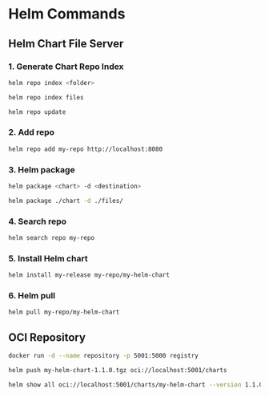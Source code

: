 # Helm Commands

## Helm Chart File Server

### 1. Generate Chart Repo Index

```bash
helm repo index <folder> 
```

```bash
helm repo index files 
```

```bash
helm repo update 
```

### 2. Add repo 

```bash 
helm repo add my-repo http://localhost:8080
```

### 3. Helm package

```bash
helm package <chart> -d <destination>
```

```bash
helm package ./chart -d ./files/ 
```

### 4. Search repo

```bash
helm search repo my-repo
```

### 5. Install Helm chart

```bash
helm install my-release my-repo/my-helm-chart
```

### 6. Helm pull

```bash
helm pull my-repo/my-helm-chart
```

## OCI Repository

```bash
docker run -d --name repository -p 5001:5000 registry
```

```bash
helm push my-helm-chart-1.1.0.tgz oci://localhost:5001/charts
```

```bash
helm show all oci://localhost:5001/charts/my-helm-chart --version 1.1.0
```

